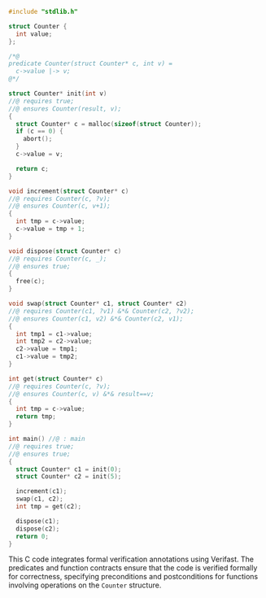 ```c
#include "stdlib.h"

struct Counter {
  int value;
};

/*@
predicate Counter(struct Counter* c, int v) =
  c->value |-> v;
@*/

struct Counter* init(int v)
//@ requires true;
//@ ensures Counter(result, v);
{
  struct Counter* c = malloc(sizeof(struct Counter));
  if (c == 0) {
    abort();
  }
  c->value = v;

  return c;
}

void increment(struct Counter* c)
//@ requires Counter(c, ?v);
//@ ensures Counter(c, v+1);
{
  int tmp = c->value;
  c->value = tmp + 1;
}

void dispose(struct Counter* c)
//@ requires Counter(c, _);
//@ ensures true;
{
  free(c);
}

void swap(struct Counter* c1, struct Counter* c2)
//@ requires Counter(c1, ?v1) &*& Counter(c2, ?v2);
//@ ensures Counter(c1, v2) &*& Counter(c2, v1); 
{
  int tmp1 = c1->value;
  int tmp2 = c2->value;
  c2->value = tmp1;
  c1->value = tmp2;
}

int get(struct Counter* c)
//@ requires Counter(c, ?v);
//@ ensures Counter(c, v) &*& result==v; 
{
  int tmp = c->value;
  return tmp;
}

int main() //@ : main
//@ requires true;
//@ ensures true;
{
  struct Counter* c1 = init(0);
  struct Counter* c2 = init(5);

  increment(c1);
  swap(c1, c2);
  int tmp = get(c2);

  dispose(c1);
  dispose(c2);
  return 0;
}
```
This C code integrates formal verification annotations using Verifast. The predicates and function contracts ensure that the code is verified formally for correctness, specifying preconditions and postconditions for functions involving operations on the `Counter` structure.
